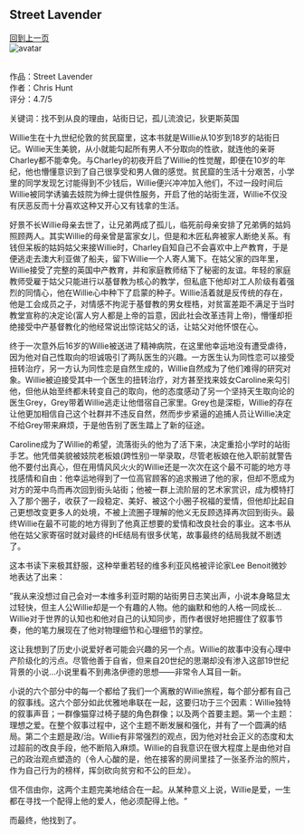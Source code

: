 ## Street Lavender
[回到上一页](https://boheme13.github.io/Reviews/)  &nbsp;&nbsp; <br>
![avatar](https://i.ibb.co/KbgqTzs/IMG-3545.jpg)
<br/>
<br/>

作品：Street Lavender <br>
作者：Chris Hunt <br>
评分：4.7/5 <br>

关键词：找不到从良的理由，站街日记，孤儿流浪记，狄更斯英国

Willie生在十九世纪伦敦的贫民窟里，这本书就是Willie从10岁到18岁的站街日记。Willie天生美貌，从小就能勾起所有男人不分取向的性欲，就连他的亲哥Charley都不能幸免。与Charley的初夜开启了Willie的性觉醒，即便在10岁的年纪，他也懵懂意识到了自己很享受和男人做的感觉。贫民窟的生活十分艰苦，小学里的同学发现乞讨能得到不少钱后，Willie便兴冲冲加入他们，不过一段时间后Willie被同学诱骗去妓院为绅士提供性服务，开启了他的站街生涯，Willie不仅没有厌恶反而十分喜欢这种又开心又有钱拿的生活。

好景不长Willie母亲去世了，让兄弟两成了孤儿，临死前母亲安排了兄弟俩的姑妈照顾两人。其实Willie的母亲曾是富家女儿，但是和木匠私奔被家人断绝关系。有钱但呆板的姑妈姑父来接Willie时，Charley自知自己不会喜欢中上产教育，于是便逃走去澳大利亚做了船夫，留下Willie一个人寄人篱下。在姑父家的四年里，Willie接受了完整的英国中产教育，并和家庭教师结下了秘密的友谊。年轻的家庭教师受雇于姑父只能进行以基督教为核心的教学，但私底下他却对工人阶级有着强烈的同情心，他在Willie心中种下了启蒙的种子。Willie活着就是反传统的存在，他是工会成员之子，对情感不拘泥于基督教的男女桎梏，对贫富差距不满足于当时教堂宣称的决定论(富人穷人都是上帝的旨意，因此社会改革违背上帝)，懵懂却拒绝接受中产基督教化的他经常说出惊诧姑父的话，让姑父对他怀恨在心。

终于一次意外后16岁的Willie被送进了精神病院，在这里他幸运地没有遭受虐待，因为他对自己性取向的坦诚吸引了两队医生的兴趣。一方医生认为同性恋可以接受扭转治疗，另一方认为同性恋是自然生成的，Willie自然成为了他们难得的研究对象。Willie被迫接受其中一个医生的扭转治疗，对方甚至找来妓女Caroline来勾引他，但他从始至终都未转变自己的取向，他的态度感动了另一个坚持天生取向论的医生Grey，Grey带着Willie逃走让他借宿自己家里。Grey也是深柜，Willie的存在让他更加相信自己这个社群并不违反自然，然而步步紧逼的追捕人员让Willie决定不给Grey带来麻烦，于是他告别了医生踏上了新的征途。

Caroline成为了Willie的希望，流落街头的他为了活下来，决定重拾小学时的站街手艺。他凭借美貌被妓院老板娘(跨性别)一举录取，尽管老板娘在他入职前就警告他不要付出真心，但在用情风风火火的Willie还是一次次在这个最不可能的地方寻找感情和自由：他幸运地得到了一位高官顾客的追求搬进了他的家，但却不愿成为对方的笼中鸟而再次回到街头站街；他被一群上流阶层的艺术家赏识，成为模特打入了那个圈子，收获了一段稳定、美好、被这个小圈子祝福的爱情，但他却比起自己更想改变更多人的处境，不被上流圈子理解的他义无反顾选择再次回到街头。最终Willie在最不可能的地方得到了他真正想要的爱情和改良社会的事业。这本书从他在姑父家寄宿时就对最终的HE结局有很多伏笔，故事最终的结局我就不剧透了。

这本书读下来极其舒服，这种举重若轻的维多利亚风格被评论家Lee Benoit微妙地表达了出来：

”我从来没想过自己会对一本维多利亚时期的站街男日志笑出声，小说本身略显太过轻快，但主人公Willie却是一个有趣的人物。他的幽默和他的人格一同成长…Willie对于世界的认知也和他对自己的认知同步，而作者很好地把握住了叙事节奏，他的笔力展现在了他对物理细节和心理细节的掌控。

这让我想到了历史小说爱好者可能会兴趣的另一个点。Willie的故事中没有心理中产阶级化的污点。尽管他善于自省，但来自20世纪的思潮却没有渗入这部19世纪背景的小说…小说里看不到弗洛伊德的思想——非常令人耳目一新。

小说的六个部分中的每一个都给了我们一个离散的Willie旅程，每个部分都有自己的叙事线。这六个部分如此优雅地串联在一起，这要归功于三个因素：Willie独特的叙事声音；一群像猫穿过椅子腿的角色群像；以及两个首要主题。第一个主题：理想之爱。在整个叙事过程中，这个主题不断发展和强化，并有了一个圆满的结局。第二个主题是政/治。Willie有非常强烈的观点，因为他对社会正义的态度和太过超前的改良手段，他不断陷入麻烦。Willie的自我意识在很大程度上是由他对自己的政治观点塑造的（令人心酸的是，他在接客的房间里挂了一张圣乔治的照片，作为自己行为的榜样，挥剑砍向贫穷和不公的巨龙）。
 
信不信由你，这两个主题完美地结合在一起。从某种意义上说，Willie是爱，一生都在寻找一个配得上他的爱人，他必须配得上他。“

而最终，他找到了。